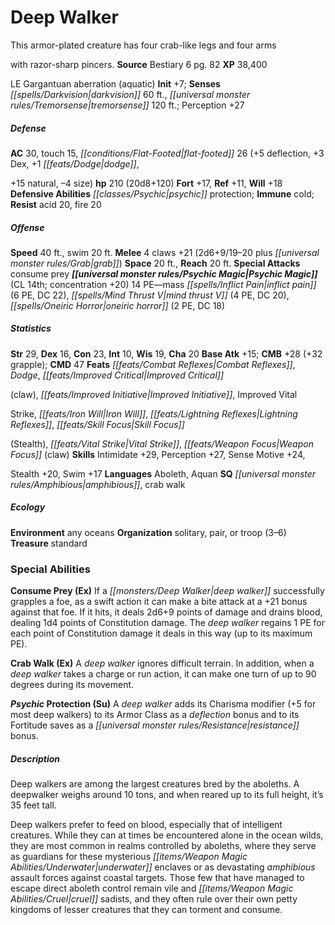 ﻿---
cssclass: [monsters]
title1: Deep Walker
desc_short: This armor-plated creature has four crab-like legs and four armswith razor-sharp
  pincers.
title2: Deep Walker
CR: 14
sources:
- name: Bestiary 6
  page: 82
  link: http://paizo.com/products/btpy9oge?Pathfinder-Roleplaying-Game-Bestiary-6-Hardcover
XP: 38400
alignment: LE
size: Gargantuan
type: aberration
subtypes:
- aquatic
initiative:
  bonus: 7
senses:
  darkvision: 60
  tremorsense: 120
AC:
  AC: 30
  touch: 15
  flat_footed: 26
  components:
    deflection: 5
    dex: 3
    dodge,+15 natural: 1
    size: -4
HP:
  HP: 210
  long: 20d8+120
saves:
  fort: 17
  ref: 11
  will: 18
defensive_abilities:
- psychic protection
immunities:
- cold
resistances:
  acid: 20
  fire: 20
speeds:
  base: 40
  swim: 20
attacks:
  melee:
  - - text: 4 claws +21 (2d6+9/19-20 plus grab)
      entries:
      - - damage: 2d6+9
          crit_range: 19-20
        - effect: grab
      count: 4
      attack: claws
      bonus:
      - 21
  special:
  - consume prey
space: 20
reach: 20
psychic_magic:
  entries:
  - name: mass inflict pain
    PE: 6
    DC: 22
  - name: mind thrust V
    PE: 4
    DC: 20
  - name: oneiric horror
    PE: 2
    DC: 18
  sources:
  - name: default
    CL: 14
    concentration: 20
  PE: 14
ability_scores:
  STR: 29
  DEX: 16
  CON: 23
  INT: 10
  WIS: 19
  CHA: 20
BAB: 15
CMB: 28
CMB_other: +32 grapple
CMD: 47
feats:
- name: Combat Reflexes
- name: Dodge
- name: Improved Critical(claw)
- name: Improved Initiative
- name: Improved VitalStrike
- name: Iron Will
- name: Lightning Reflexes
- name: Skill Focus(Stealth)
- name: Vital Strike
- name: Weapon Focus (claw)
skills:
  Intimidate: 29
  Perception: 27
  Sense Motive: 24
  Stealth: 20
  Swim: 17
languages:
- Aboleth
- Aquan
special_qualities:
- amphibious
- crab walk
ecology:
  environment: any oceans
  organization: solitary, pair, or troop (3-6)
  treasure_type: standard
special_abilities:
  Consume Prey (Ex): If a deep walker successfully grapples a foe, as a swift action
    it can make a bite attack at a +21 bonus against that foe. If it hits, it deals
    2d6+9 points of damage and drains blood, dealing 1d4 points of Constitution damage.
    The deep walker regains 1 PE for each point of Constitution damage it deals in
    this way (up to its maximum PE).
  Crab Walk (Ex): A deep walker ignores difficult terrain. In addition, when a deep
    walker takes a charge or run action, it can make one turn of up to 90 degrees
    during its movement.
  Psychic Protection (Su): A deep walker adds its Charisma modifier (+5 for most deep
    walkers) to its Armor Class as a deflection bonus and to its Fortitude saves as
    a resistance bonus.
desc_long: |-
  Deep walkers are among the largest creatures bred by the aboleths. A deepwalker weighs around 10 tons, and when reared up to its full height, it's 35 feet tall. 

  Deep walkers prefer to feed on blood, especially that of intelligent creatures. While they can at times be encountered alone in the ocean wilds, they are most common in realms controlled by aboleths, where they serve as guardians for these mysterious underwater enclaves or as devastating amphibious assault forces against coastal targets. Those few that have managed to escape direct aboleth control remain vile and cruel sadists, and they often rule over their own petty kingdoms of lesser creatures that they can torment and consume.

---

# Deep Walker
This armor-plated creature has four crab-like legs and four arms

with razor-sharp pincers.
**Source** Bestiary 6 pg. 82
**XP** 38,400

LE Gargantuan aberration (aquatic)
**Init** +7; **Senses** _[[spells/Darkvision|darkvision]]_ 60 ft., _[[universal monster rules/Tremorsense|tremorsense]]_ 120 ft.; Perception +27

##### Defense

**AC** 30, touch 15, _[[conditions/Flat-Footed|flat-footed]]_ 26 (+5 deflection, +3 Dex, +1 _[[feats/Dodge|dodge]]_,

+15 natural, –4 size)
**hp** 210 (20d8+120)
**Fort** +17, **Ref** +11, **Will** +18
**Defensive Abilities** _[[classes/Psychic|psychic]]_ protection; **Immune** cold; **Resist** acid 20, fire 20

##### Offense
**Speed** 40 ft., swim 20 ft.
**Melee** 4 claws +21 (2d6+9/19–20 plus _[[universal monster rules/Grab|grab]]_)
**Space** 20 ft., **Reach** 20 ft.
**Special Attacks** consume prey
**_[[universal monster rules/Psychic Magic|Psychic Magic]]_** (CL 14th; concentration +20)
14 PE—mass _[[spells/Inflict Pain|inflict pain]]_ (6 PE, DC 22), _[[spells/Mind Thrust V|mind thrust V]]_ (4 PE, DC 20), _[[spells/Oneiric Horror|oneiric horror]]_ (2 PE, DC 18)

##### Statistics
**Str** 29, **Dex** 16, **Con** 23, **Int** 10, **Wis** 19, **Cha** 20
**Base Atk** +15; **CMB** +28 (+32 grapple); **CMD** 47
**Feats** _[[feats/Combat Reflexes|Combat Reflexes]]_, _Dodge_, _[[feats/Improved Critical|Improved Critical]]_

(claw), _[[feats/Improved Initiative|Improved Initiative]]_, Improved Vital

Strike, _[[feats/Iron Will|Iron Will]]_, _[[feats/Lightning Reflexes|Lightning Reflexes]]_, _[[feats/Skill Focus|Skill Focus]]_

(Stealth), _[[feats/Vital Strike|Vital Strike]]_, _[[feats/Weapon Focus|Weapon Focus]]_ (claw)
**Skills** Intimidate +29, Perception +27, Sense Motive +24,

Stealth +20, Swim +17
**Languages** Aboleth, Aquan
**SQ** _[[universal monster rules/Amphibious|amphibious]]_, crab walk

##### Ecology

**Environment** any oceans
**Organization** solitary, pair, or troop (3–6)
**Treasure** standard

### Special Abilities

**Consume Prey (Ex)** If a _[[monsters/Deep Walker|deep walker]]_ successfully grapples a foe, as a swift action it can make a bite attack at a +21 bonus against that foe. If it hits, it deals 2d6+9 points of damage and drains blood, dealing 1d4 points of Constitution damage. The _deep walker_ regains 1 PE for each point of Constitution damage it deals in this way (up to its maximum PE).

**Crab Walk (Ex)** A _deep walker_ ignores difficult terrain. In addition, when a _deep walker_ takes a charge or run action, it can make one turn of up to 90 degrees during its movement.

**_Psychic_ Protection (Su)** A _deep walker_ adds its Charisma modifier (+5 for most deep walkers) to its Armor Class as a _deflection_ bonus and to its Fortitude saves as a _[[universal monster rules/Resistance|resistance]]_ bonus.

##### Description

Deep walkers are among the largest creatures bred by the aboleths. A deepwalker weighs around 10 tons, and when reared up to its full height, it’s 35 feet tall.

Deep walkers prefer to feed on blood, especially that of intelligent creatures. While they can at times be encountered alone in the ocean wilds, they are most common in realms controlled by aboleths, where they serve as guardians for these mysterious _[[items/Weapon Magic Abilities/Underwater|underwater]]_ enclaves or as devastating _amphibious_ assault forces against coastal targets. Those few that have managed to escape direct aboleth control remain vile and _[[items/Weapon Magic Abilities/Cruel|cruel]]_ sadists, and they often rule over their own petty kingdoms of lesser creatures that they can torment and consume.